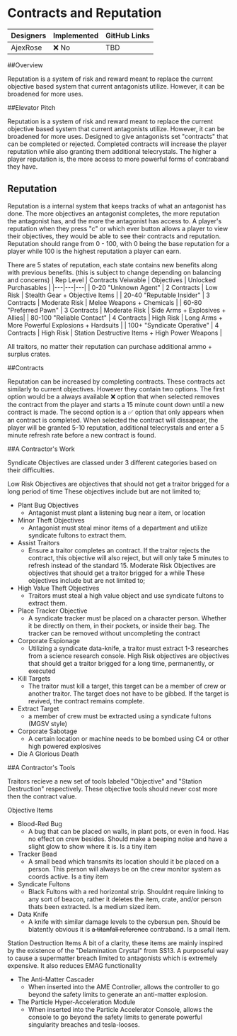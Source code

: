 # Contracts and Reputation

| Designers | Implemented | GitHub Links |
|---|---|---|
| AjexRose | :x: No | TBD |

##Overview

  Reputation is a system of risk and reward meant to replace the current objective based system that current antagonists utilize. However, it can be broadened for more uses.

##Elevator Pitch

   Reputation is a system of risk and reward meant to replace the current objective based system that current antagonists utilize. However, it can be broadened for more uses.
Designed to give antagonists set "contracts" that can be completed or rejected. Completed contracts will increase the player reputation while also granting
them additional telecrystals. The higher a player reputation is, the more access to more powerful forms of contraband they have. 

## Reputation

  Reputation is a internal system that keeps tracks of what an antagonist has done. The more objectives an antagonist completes, the more reputation the antagonist has, and the more the antagonist has access to. 
A player's reputation when they press "c" or which ever button allows a player to view their objectives, they would be able to see their contracts and reputation. Reputation should range from 0 - 100, 
with 0 being the base reputation for a player while 100 is the highest reputation a player can earn.

There are 5 states of reputation, each state contains new benefits along with previous benefits. 
(this is subject to change depending on balancing and concerns)
| Rep Level | Contracts Veiwable | Objectives | Unlocked Purchasables |
|---|---|---|
| 0-20 "Unknown Agent" | 2 Contracts | Low Risk | Stealth Gear + Objective Items |
| 20-40 "Reputable Insider" | 3 Contracts | Moderate Risk | Melee Weapons + Chemicals |
| 60-80 "Preferred Pawn" | 3 Contracts | Moderate Risk | Side Arms + Explosives + Allies|
| 80-100 "Reliable Contact" | 4 Contracts | High Risk | Long Arms + More Powerful Explosions + Hardsuits |
| 100+ "Syndicate Operative" | 4 Contracts | High Risk | Station Destructive Items + High Power Weapons |

All traitors, no matter their reputation can purchase additional ammo + surplus crates. 

##Contracts

  Reputation can be increased by completing contracts. These contracts act similarly to current objectives. However they contain two options. The first option would be a always available :x: option that when selected
removes the contract from the player and starts a 15 minute count down until a new contract is made. The second option is a :white_check_mark: option that only appears when an contract is completed. 
When selected the contract will dissapear, the player will be granted 5-10 reputation, additional telecrystals and enter a 5 minute refresh rate before a new contract is found.

##A Contractor's Work

Syndicate Objectives are classed under 3 different categories based on their difficulties.

Low Risk Objectives are objectives that should not get a traitor brigged for a long period of time
These objectives include but are not limited to;
- Plant Bug Objectives
  - Antagonist must plant a listening bug near a item, or location
- Minor Theft Objectives
  - Antagonist must steal minor items of a department and utilize syndicate fultons to extract them. 
- Assist Traitors
  - Ensure a traitor completes an contract. If the traitor rejects the contract, this objective will also reject, but will only take 5 minutes to refresh instead of the standard 15. 
Moderate Risk Objectives are objectives that should get a traitor brigged for a while
These objectives include but are not limited to;
- High Value Theft Objectives
  - Traitors must steal a high value object and use syndicate fultons to extract them.
- Place Tracker Objective
  - A syndicate tracker must be placed on a character person. Whether it be directly on them, in their pockets, or inside their bag. The tracker can be removed without uncompleting the contract
- Corporate Espionage
  - Utilizing a syndicate data-knife, a traitor must extract 1-3 researches from a science research console.
High Risk objectives are objectives that should get a traitor brigged for a long time, permanently, or executed
- Kill Targets
  - The traitor must kill a target, this target can be a member of crew or another traitor. The target does not have to be gibbed. If the target is revived, the contract remains complete.
- Extract Target
  - a member of crew must be extracted using a syndicate fultons (MGSV style)
- Corporate Sabotage
  - A certain location or machine needs to be bombed using C4 or other high powered explosives
- Die A Glorious Death

##A Contractor's Tools

Traitors recieve a new set of tools labeled "Objective" and "Station Destruction" respectively.
These objective tools should never cost more then the contract value.

Objective Items
- Blood-Red Bug
  - A bug that can be placed on walls, in plant pots, or even in food. Has no effect on crew besides. Should make a beeping noise and have a slight glow to show where it is. Is a tiny item
- Tracker Bead
  - A small bead which transmits its location should it be placed on a person. This person will always be on the crew monitor system as coords active. Is a tiny item
- Syndicate Fultons
  - Black Fultons with a red horizontal strip. Shouldnt require linking to any sort of beacon, rather it deletes the item, crate, and/or person thats been extracted. Is a medium sized item. 
- Data Knife
  - A knife with similar damage levels to the cybersun pen. Should be blatently obvious it is ~~a titanfall reference~~ contraband. Is a small item.

Station Destruction Items
A bit of a clarity, these items are mainly inspired by the existence of the "Delamination Crystal" from SS13. A purposeful way to cause a supermatter breach limited to antagonists which is extremely expensive.
It also reduces EMAG functionality

- The Anti-Matter Cascader
  - When inserted into the AME Controller, allows the controller to go beyond the safety limits to generate an anti-matter explosion.
- The Particle Hyper-Acceleration Module
  - When inserted into the Particle Accelerator Console, allows the console to go beyond the safety limits to generate powerful singularity breaches and tesla-looses.
